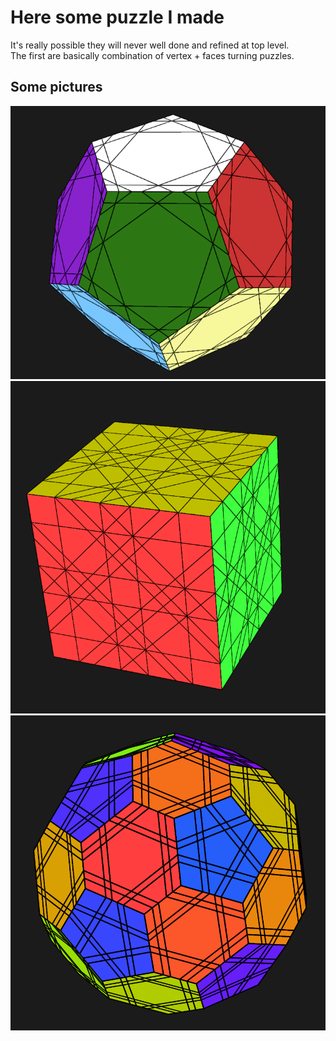 # Here some puzzle I made

It's really possible they will never well done and refined at top level.  
The first are basically combination of vertex + faces turning puzzles.

## Some pictures
![Grilles Dodecahedron II](/pic/grilles_dode_ii.png)
![5x5x5+ corner twist 3](/pic/5^3+ct3.png)
![Rayminx](/pic/rayminx.png)
